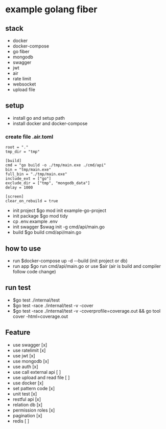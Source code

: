 # example golang fiber

## stack

- docker
- docker-compose
- go fiber
- mongodb
- swagger
- jwt
- air
- rate limit
- websocket
- upload file

## setup

- install go and setup path
- install docker and docker-compose

### create file .air.toml

```
root = "."
tmp_dir = "tmp"

[build]
cmd = "go build -o ./tmp/main.exe ./cmd/api"
bin = "tmp/main.exe"
full_bin = "./tmp/main.exe"
include_ext = ["go"]
exclude_dir = ["tmp", "mongodb_data"]
delay = 1000

[screen]
clear_on_rebuild = true
```

- init project $go mod init example-go-project
- init package $go mod tidy
- cp .env.example .env
- init swagger $swag init -g cmd/api/main.go
- build $go build cmd/api/main.go

## how to use

- run $docker-compose up -d --build (init project or db)
- run app $go run cmd/api/main.go or use $air (air is build and compiler follow code change)

## run test

- $go test ./internal/test
- $go test -race ./internal/test -v -cover
- $go test -race ./internal/test -v -coverprofile=coverage.out && go tool cover -html=coverage.out

## Feature

- use swagger [x]
- use ratelimit [x]
- use jwt [x]
- use mongodb [x]
- use auth [x]
- use call external api [ ]
- use upload and read file [ ]
- use docker [x]
- set pattern code [x]
- unit test [x]
- restful api [x]
- relation db [x]
- permission roles [x]
- pagination [x]
- redis [ ]
